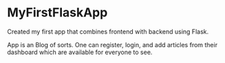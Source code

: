 # MyFirstFlaskApp

Created my first app that combines frontend with backend using Flask.

App is an Blog of sorts. One can register, login, and add articles from their dashboard which are available for everyone to see.
